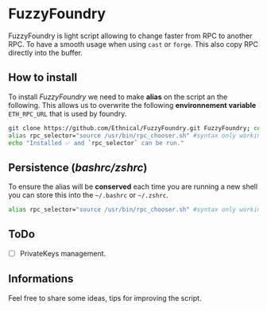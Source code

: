 # FuzzyFoundry
FuzzyFoundry is light script allowing to change faster from RPC to another RPC. To have a smooth usage when using `cast` or `forge`. 
This also copy RPC directly into the buffer. 


## How to install
To install *FuzzyFoundry* we need to make **alias** on the script an the following. 
This allows us to overwrite the following **environnement variable** `ETH_RPC_URL` that is used by foundry.

```bash
git clone https://github.com/Ethnical/FuzzyFoundry.git FuzzyFoundry; cd FuzzyFoundry; cp rpc_chooser.sh /usr/bin/rpc_chooser.sh
alias rpc_selector="source /usr/bin/rpc_chooser.sh" #syntax only working with zsh, bash (fish user need to check manually). 
echo "Installed ✅ and `rpc_selector` can be run."
```

## Persistence (*bashrc/zshrc*)
To ensure the alias will be **conserved** each time you are running a new shell you can store this into the `~/.bashrc` or `~/.zshrc`. 
```bash
alias rpc_selector="source /usr/bin/rpc_chooser.sh" #syntax only working with zsh, bash (fish user need to check manually). 
```

## ToDo

- [ ] PrivateKeys management.

## Informations
Feel free to share some ideas, tips for improving the script.

